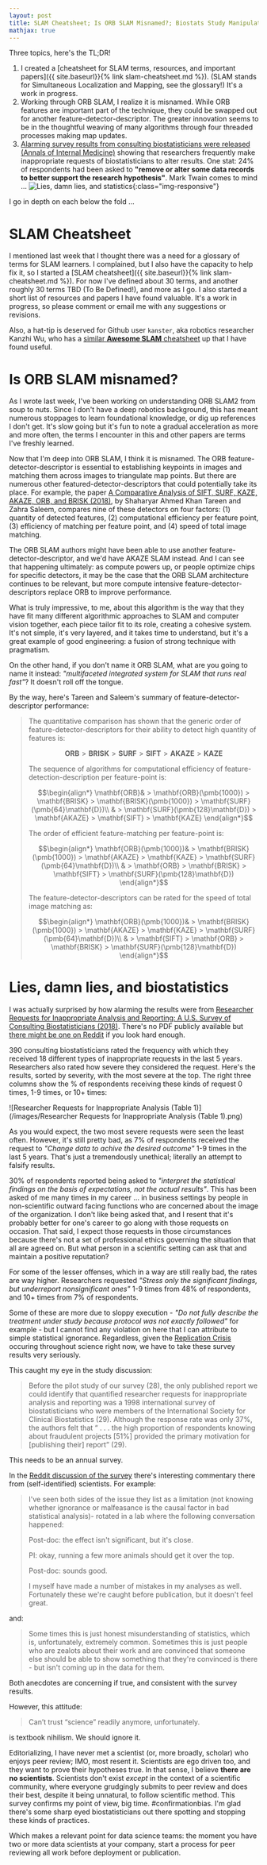 ```yaml
---
layout: post
title: SLAM Cheatsheet; Is ORB SLAM Misnamed?; Biostats Study Manipulation
mathjax: true
---
```


Three topics, here's the TL;DR!

1. I created a [cheatsheet for SLAM terms, resources, and important papers]({{ site.baseurl}}{% link slam-cheatsheet.md %}).  (SLAM stands for Simultaneous Localization and Mapping, see the glossary!)  It's a work in progress.
2. Working through ORB SLAM, I realize it is misnamed.  While ORB features are important part of the technique, they could be swapped out for another feature-detector-descriptor.  The greater innovation seems to be in the thoughtful weaving of many algorithms through four threaded processes making map updates.
3. [Alarming survey results from consulting biostatisticians were released (Annals of Internal Medicine)](http://annals.org/aim/article-abstract/2706170/researcher-requests-inappropriate-analysis-reporting-u-s-survey-consulting-biostatisticians) showing that researchers frequently make inappropriate requests of biostatisticians to alter results.  One stat: 24% of respondents had been asked to **"remove or alter some data records to better support the research hypothesis"**.  Mark Twain comes to mind ...
   ![Lies, damn lies, and statistics](/images/lies_statistics.png){:class="img-responsive"}

I go in depth on each below the fold ...

<!--excerpt-->

# SLAM Cheatsheet

I mentioned last week that I thought there was a need for a glossary of terms for SLAM learners.  I complained, but I also have the capacity to help fix it, so I started a [SLAM cheatsheet]({{ site.baseurl}}{% link slam-cheatsheet.md %}).  For now I've defined about 30 terms, and another roughly 30 terms TBD (To Be Defined!), and more as I go.  I also started a short list of resources and papers I have found valuable.  It's a work in progress, so please comment or email me with any suggestions or revisions.

Also, a hat-tip is deserved for Github user `kanster`, aka robotics researcher Kanzhi Wu, who has a [similar **Awesome SLAM** cheatsheet](https://github.com/kanster/awesome-slam) up that I have found useful.

# Is ORB SLAM misnamed?

As I wrote last week, I've been working on understanding ORB SLAM2 from soup to nuts.  Since I don't have a deep robotics background, this has meant numerous stoppages to learn foundational knowledge, or dig up references I don't get.  It's slow going but it's fun to note a gradual acceleration as more and more often, the terms I encounter in this and other papers are terms I've freshly learned.

Now that I'm deep into ORB SLAM, I think it is misnamed.  The ORB feature-detector-descriptor is essential to establishing keypoints in images and matching them across images to triangulate map points.  But there are numerous other featured-detector-descriptors that could potentially take its place.  For example, the paper [A Comparative Analysis of SIFT, SURF, KAZE, AKAZE, ORB, and BRISK (2018)](https://ieeexplore.ieee.org/document/8346440), by Shaharyar Ahmed Khan Tareen and Zahra Saleem, compares nine of these detectors on four factors: (1) quantity of detected features, (2) computational efficiency per feature point, (3) efficiency of matching per feature point, and (4) speed of total image matching.

The ORB SLAM authors might have been able to use another feature-detector-descriptor, and we'd have AKAZE SLAM instead.  And I can see that happening ultimately: as compute powers up, or people optimize chips for specific detectors, it may be the case that the ORB SLAM architecture continues to be relevant, but more compute intensive feature-detector-descriptors replace ORB to improve performance.

What is truly impressive, to me, about this algorithm is the way that they have fit many different algorithmic approaches to SLAM and computer vision together, each piece tailor fit to its role, creating a cohesive system.  It's not simple, it's very layered, and it takes time to understand, but it's a great example of good engineering: a fusion of strong technique with pragmatism.

On the other hand, if you don't name it ORB SLAM, what are you going to name it instead: *"multifaceted integrated system for SLAM that runs real fast"*?  It doesn't roll off the tongue.

By the way, here's Tareen and Saleem's summary of feature-detector-descriptor performance:

> The quantitative comparison has shown that the generic order of feature-detector-descriptors for their ability to detect high quantity of features is:
> 
> $$\begin{equation*} \mathbf{ORB} > \mathbf{BRISK} > \mathbf{SURF} > \mathbf{SIFT} > \mathbf{AKAZE} > \mathbf{KAZE} \end{equation*}$$
> 
> The sequence of algorithms for computational efficiency of feature-detection-description per feature-point is:
> 
> $$\begin{align*} \mathbf{ORB}& > \mathbf{ORB}(\pmb{1000}) > \mathbf{BRISK} > \mathbf{BRISK}(\pmb{1000}) > \mathbf{SURF}(\pmb{64}\mathbf{D})\\ & > \mathbf{SURF}(\pmb{128}\mathbf{D}) > \mathbf{AKAZE} > \mathbf{SIFT} > \mathbf{KAZE} \end{align*}$$
> 
> The order of efficient feature-matching per feature-point is:
> 
> $$\begin{align*} \mathbf{ORB}(\pmb{1000})& > \mathbf{BRISK}(\pmb{1000}) > \mathbf{AKAZE} > \mathbf{KAZE} > \mathbf{SURF}(\pmb{64}\mathbf{D})\\ & > \mathbf{ORB} > \mathbf{BRISK} > \mathbf{SIFT} > \mathbf{SURF}(\pmb{128}\mathbf{D}) \end{align*}$$
> 
> The feature-detector-descriptors can be rated for the speed of total image matching as:
> 
> $$\begin{align*} \mathbf{ORB}(\pmb{1000})& > \mathbf{BRISK}(\pmb{1000}) > \mathbf{AKAZE} > \mathbf{KAZE} > \mathbf{SURF}(\pmb{64}\mathbf{D})\\ & > \mathbf{SIFT} > \mathbf{ORB} > \mathbf{BRISK} > \mathbf{SURF}(\pmb{128}\mathbf{D}) \end{align*}$$

# Lies, damn lies, and biostatistics

I was actually surprised by how alarming the results were from [Researcher Requests for Inappropriate Analysis and Reporting: A U.S. Survey of Consulting Biostatisticians (2018)](http://annals.org/aim/article-abstract/2706170/researcher-requests-inappropriate-analysis-reporting-u-s-survey-consulting-biostatisticians).  There's no PDF publicly available but [there might be one on Reddit](https://www.reddit.com/r/sciences/comments/9myvyp/biostatisticians_report_that_they_receive_an/) if you look hard enough.

390 consulting biostatisticians rated the frequency with which they received 18 different types of inappropriate requests in the last 5 years.  Researchers also rated how severe they considered the request.  Here's the results, sorted by severity, with the most severe at the top.  The right three columns show the % of respondents receiving these kinds of request 0 times, 1-9 times, or 10+ times:

![Researcher Requests for Inappropriate Analysis (Table 1)](/images/Researcher Requests for Inappropriate Analysis (Table 1).png)

As you would expect, the two most severe requests were seen the least often.  However, it's still pretty bad, as 7% of respondents received the request to *"Change data to achive the desired outcome"* 1-9 times in the last 5 years.  That's just a tremendously unethical; literally an attempt to falsify results.

30% of respondents reported being asked to *"interpret the statistical findings on the basis of expectations, not the actual results"*.  This has been asked of me many times in my career ... in business settings by people in non-scientific outward facing functions who are concerned about the image of the organization.  I don't like being asked that, and I resent that it's probably better for one's career to go along with those requests on occasion.  That said, I expect those requests in those circumstances because there's not a set of professional ethics governing the situation that all are agreed on.  But what person in a scientific setting can ask that and maintain a positive reputation?

For some of the lesser offenses, which in a way are still really bad, the rates are way higher.  Researchers requested *"Stress only the significant findings, but underreport nonsignificant ones"* 1-9 times from 48% of respondents, and 10+ times from 7% of respondents.

Some of these are more due to sloppy execution - *"Do not fully describe the treatment under study because protocol was not exactly followed"* for example - but I cannot find any violation on here that I can attribute to simple statistical ignorance.  Regardless, given the [Replication Crisis](https://en.wikipedia.org/wiki/Replication_crisis) occuring throughout science right now, we have to take these survey results very seriously.

This caught my eye in the study discussion:

> Before the pilot study of our survey (28), the only published report we could identify that quantified researcher requests for inappropriate analysis and reporting was a 1998 international survey of biostatisticians who were members of the International Society for Clinical Biostatistics (29). Although the response rate was only 37%, the authors felt that “ . . . the high proportion of respondents knowing about fraudulent projects [51%] provided the primary motivation for [publishing their] report” (29).

This needs to be an annual survey.

In the [Reddit discussion of the survey](https://www.reddit.com/r/sciences/comments/9myvyp/biostatisticians_report_that_they_receive_an/) there's interesting commentary there from (self-identified) scientists.  For example:

> I've seen both sides of the issue they list as a limitation (not knowing whether ignorance or malfeasance is the causal factor in bad statistical analysis)- rotated in a lab where the following conversation happened:
> 
> Post-doc: the effect isn't significant, but it's close.
> 
> PI: okay, running a few more animals should get it over the top.
> 
> Post-doc: sounds good.
> 
> I myself have made a number of mistakes in my analyses as well. Fortunately these we're caught before publication, but it doesn't feel great.

and:

> Some times this is just honest misunderstanding of statistics, which is, unfortunately, extremely common. Sometimes this is just people who are zealots about their work and are convinced that someone else should be able to show something that they're convinced is there - but isn't coming up in the data for them.

Both anecdotes are concerning if true, and consistent with the survey results.

However, this attitude:

> Can’t trust “science” readily anymore, unfortunately.

is textbook nihilism. We should ignore it.

Editorializing, I have never met a scientist (or, more broadly, scholar) who enjoys peer review; IMO, most resent it.  Scientists are ego driven too, and they want to prove their hypotheses true.  In that sense, I believe **there are no scientists**.  Scientists don't exist *except* in the context of a scientific community, where everyone grudgingly submits to peer review and does their best, despite it being unnatural, to follow scientific method.  This survey confirms my point of view, big time. \#confirmationbias.  I'm glad there's some sharp eyed biostatisticians out there spotting and stopping these kinds of practices.

Which makes a relevant point for data science teams: the moment you have two or more data scientists at your company, start a process for peer reviewing all work before deployment or publication.
